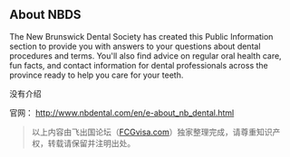 
## About NBDS ##

The New Brunswick Dental Society has created this Public Information section to provide you with answers to your questions about dental procedures and terms. You'll also find advice on regular oral health care, fun facts, and contact information for dental professionals across the province ready to help you care for your teeth.


没有介绍

















官网： http://www.nbdental.com/en/e-about_nb_dental.html

>以上内容由飞出国论坛（[FCGvisa.com](http://bbs.fcgvisa.com)）独家整理完成，请尊重知识产权，转载请保留并注明出处。